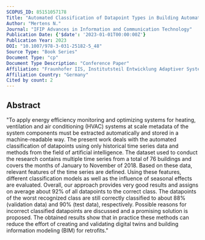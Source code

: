 ```yaml
---
SCOPUS_ID: 85151057178
Title: "Automated Classification of Datapoint Types in Building Automation Systems Using Time Series"
Author: "Mertens N."
Journal: "IFIP Advances in Information and Communication Technology"
Publication Date: {'$date': '2023-01-01T00:00:00Z'}
Publication Year: 2023
DOI: "10.1007/978-3-031-25182-5_48"
Source Type: "Book Series"
Document Type: "cp"
Document Type Description: "Conference Paper"
Affiliation: "Fraunhofer IIS, Institutsteil Entwicklung Adaptiver Systeme EAS"
Affiliation Country: "Germany"
Cited by count: 2
---
```


## Abstract
"To apply energy efficiency monitoring and optimizing systems for heating, ventilation and air conditioning (HVAC) systems at scale metadata of the system components must be extracted automatically and stored in a machine-readable way. The present work deals with the automated classification of datapoints using only historical time series data and methods from the field of artificial intelligence. The dataset used to conduct the research contains multiple time series from a total of 76 buildings and covers the months of January to November of 2018. Based on these data, relevant features of the time series are defined. Using these features, different classification models as well as the influence of seasonal effects are evaluated. Overall, our approach provides very good results and assigns on average about 92% of all datapoints to the correct class. The datapoints of the worst recognized class are still correctly classified to about 88% (validation data) and 90% (test data), respectively. Possible reasons for incorrect classified datapoints are discussed and a promising solution is proposed. The obtained results show that in practice these methods can reduce the effort of creating and validating digital twins and building information modeling (BIM) for retrofits."
